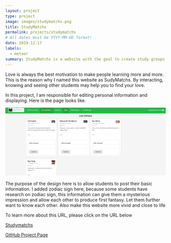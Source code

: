 ```yaml
---
layout: project
type: project
image: images/studymatchs.png
title: StudyMatchs
permalink: projects/studymatchs
# All dates must be YYYY-MM-DD format!
date: 2019-12-17
labels:
  - meteor
summary: StudyMatchs is a website with the goal to create study groups at University of Hawaii at Manoa
---
```


Love is always the best motivation to make people learning more and more. This is the reason why I named this website as SudyMatchs. By interacting, knowing and seeing other students may help you to find your love. 


In this project, I am responsible for editing personal information and displaying. Here is the page looks like.

<img src="/images/showprofile.png">

The purpose of the design here is to allow students to post their basic information. I added zodiac sign here, because some students have research on zodiac sign, this information can give them a mysterious impression and allow each other to produce first fantasy. Let them further want to know each other. Also make this website more vivid and close to life

To learn more about this URL, please click on the URL below

[Studymatchs](http://studymatchs.meteorapp.com)

[GitHub Project Page](https://github.com/studymatchs)
